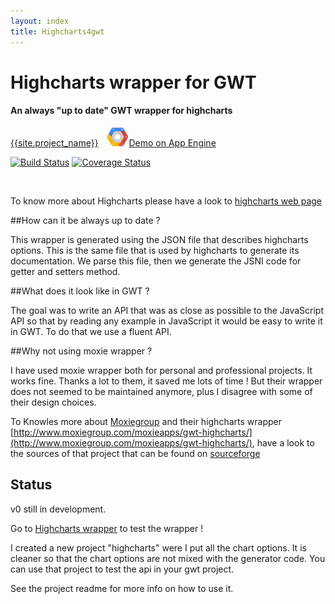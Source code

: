 ```yaml
---
layout: index
title: Highcharts4gwt
---
```


<div class="jumbotron">
  <h1>Highcharts wrapper for GWT</h1>
  <h4>An always "up to date" GWT wrapper for highcharts</h4>
</div>

<div class="major-links">
    <a href="{{site.github_page}}"><i class="fa fa-github"></i><span >{{site.project_name}}</span></a>&nbsp;&nbsp;
    <a href="{{site.demo_page}}"><span ><img src="/images/gcp-logo.png" width="37px"></img>Demo on App Engine</span></a>
</div>

[![Build Status](https://travis-ci.org/highcharts4gwt/highcharts4gwt.svg?branch=master)](https://travis-ci.org/highcharts4gwt/highcharts4gwt) [![Coverage Status](https://coveralls.io/repos/highcharts4gwt/highcharts4gwt/badge.png)](https://coveralls.io/r/highcharts4gwt/highcharts4gwt)

<br/>

To know more about Highcharts please have a look to [highcharts web page](http://www.highcharts.com/products/highcharts)


##How can it be always up to date ? 

This wrapper is generated using the JSON file that describes highcharts options. This is the same file that is used by highcharts to generate its documentation. We parse this file, then we generate the JSNI code for getter and setters method.

##What does it look like in GWT ?

The goal was to write an API that was as close as possible to the JavaScript API so that by reading any example in JavaScript it would be easy to write it in GWT. To do that we use a fluent API.

##Why not using moxie wrapper ?

I have used moxie wrapper both for personal and professional projects. It works fine. Thanks a lot to them, it saved me lots of time ! But their wrapper does not seemed to be maintained anymore, plus I disagree with some of their design choices.

To Knowles more about [Moxiegroup](http://www.moxiegroup.com/) and their highcharts wrapper [http://www.moxiegroup.com/moxieapps/gwt-highcharts/](http://www.moxiegroup.com/moxieapps/gwt-highcharts/), have a look to the sources of that project that can be found on [sourceforge](http://sourceforge.net/projects/gwt-highcharts/) 


## Status
v0 still in development.

Go to [Highcharts wrapper](https://github.com/highcharts4gwt/highcharts) to test the wrapper !

I created a new project "highcharts" were I put all the chart options. It is cleaner so that the chart options are not mixed with the generator code. You can use that project to test the api in your gwt project. 

See the project readme for more info on how to use it.


